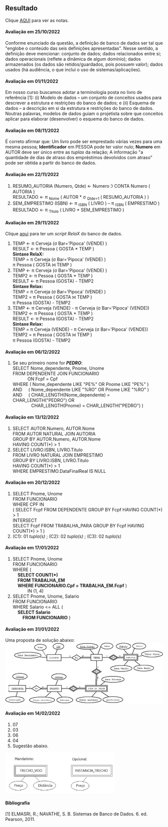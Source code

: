 ## Resultado

Clique [AQUI](../media/bd-2022-2-bec-resumo.pdf) para ver as notas.

#### Avaliação em 25/10/2022
Conforme enunciado da questão, a definição de banco de dados ser tal que "englobe o conteúdo das seis definições apresentadas". Nesse sentido, a definição deve mencionar: conjunto de dados; dados relacionados entre si; dados operacionais (reflete a dinâmica de algum domínio); dados armazenados (os dados são retidos/guardados, pois possuem valor); dados usados (há audiência, o que inclui o uso de sistemas/aplicações).

#### Avaliação em 01/11/2022
Em nosso curso buscamos adotar a terminologia posta no livro de referência [1]: (i) Modelo de dados – um conjunto de conceitos usados para descrever a estrutura e restrições do banco de dados; e (ii) Esquema de dados – a descrição em si da estrutura e restrições do banco de dados. Noutras palavras, modelos de dados guiam o projetista sobre que conceitos aplicar para elaborar (desenvolver) o esquema do banco de dados. 

#### Avaliação em 08/11/2022
É correto afirmar que: Um livro pode ser emprestado várias vezes para uma mesma pessoa; **Identificador** em PESSOA pode ter valor nulo; **Numero** em AUTOR deve ser único entre as _tuplas_ da relação; A informação "a quantidade de dias de atraso dos empréstimos devolvidos com atraso" pode ser obtida a partir do banco de dados.

#### Avaliação em 22/11/2022
1. RESUMO_AUTORIA (Numero, Qtde) ← Numero ℑ CONTA Numero ( AUTORIA )<br>RESULTADO ← π <sub>Nome</sub> ( AUTOR * σ <sub>Qtde>1</sub> ( RESUMO_AUTORIA ) )
1. SEM_EMPRESTIMO (ISBN) ← π <sub>ISBN</sub> ( LIVRO ) – π <sub>ISBN</sub> ( EMPRESTIMO )<br>RESULTADO ← π <sub>Titulo</sub> ( LIVRO * SEM_EMPRESTIMO )

#### Avaliação em 29/11/2022
Clique [aqui](https://github.com/plinioleitao/bd-2022-2-bec/blob/main/data/bar.relax) para ter um _script RelaX_ do banco de dados.
1. TEMP ← π Cerveja (σ Bar='Pipoca' (VENDE) )<br>RESULT ← π Pessoa ( GOSTA * TEMP )<br>**Sintaxe RelaX:**<br>TEMP = π Cerveja (σ Bar='Pipoca' (VENDE) )<br>π Pessoa ( GOSTA ⨝ TEMP )
  1. TEMP ← π Cerveja (σ Bar='Pipoca' (VENDE) )<br>TEMP2 ← π Pessoa ( GOSTA * TEMP )<br>RESULT ← π Pessoa (GOSTA) - TEMP2<br>**Sintaxe Relax:**<br>TEMP = π Cerveja (σ Bar='Pipoca' (VENDE) )<br>TEMP2 = π Pessoa ( GOSTA ⨝ TEMP )<br>π Pessoa (GOSTA) - TEMP2
1. TEMP ← π Cerveja (VENDE) - π Cerveja (σ Bar='Pipoca' (VENDE))<br>TEMP2 ← π Pessoa ( GOSTA * TEMP )<br>RESULT ← π Pessoa (GOSTA) - TEMP2<br>**Sintaxe Relax:**<br>TEMP = π Cerveja (VENDE) - π Cerveja (σ Bar='Pipoca' (VENDE))<br>TEMP2 = π Pessoa ( GOSTA ⨝ TEMP )<br>π Pessoa (GOSTA) - TEMP2

#### Avaliação em 06/12/2022
1. Se seu primeiro nome for **_PEDRO_**:<br>SELECT Nome_dependente, Pnome, Unome<br>FROM DEPENDENTE JOIN FUNCIONARIO<br>&nbsp;&nbsp;&nbsp;&nbsp;&nbsp;&nbsp;&nbsp;&nbsp;&nbsp;&nbsp;&nbsp;&nbsp;ON Fcpf = Cpf<br>WHERE ( Nome_dependente LIKE "PE%" OR Pnome LIKE "PE%" )<br>AND&nbsp;&nbsp;&nbsp;&nbsp;&nbsp;( Nome_dependente LIKE "%RO" OR Pnome LIKE "%RO" )<br>AND&nbsp;&nbsp;&nbsp;&nbsp;&nbsp;( CHAR_LENGTH(Nome_dependente) = CHAR_LENGTH("PEDRO") OR<br>&nbsp;&nbsp;&nbsp;&nbsp;&nbsp;&nbsp;&nbsp;&nbsp;&nbsp;&nbsp;&nbsp;&nbsp;&nbsp;&nbsp;&nbsp;CHAR_LENGTH(Pnome) = CHAR_LENGTH("PEDRO") )

#### Avaliação em 13/12/2022
1. SELECT AUTOR.Numero, AUTOR.Nome<br>FROM AUTOR NATURAL JOIN AUTORIA<br>GROUP BY AUTOR.Numero, AUTOR.Nome<br>HAVING COUNT(\*) > 1
2. SELECT LIVRO.ISBN, LIVRO.Titulo<br>FROM LIVRO NATURAL JOIN EMPRESTIMO<br>GROUP BY LIVRO.ISBN, LIVRO.Titulo<br>HAVING COUNT(\*) > 1<br>WHERE EMPRESTIMO.DataFinalReal IS NULL

#### Avaliação em 20/12/2022
1. SELECT Pnome, Unome<br>FROM FUNCIONARIO<br>WHERE CPF IN<br>( SELECT Fcpf FROM DEPENDENTE GROUP BY Fcpf HAVING COUNT(\*) > 1<br>INTERSECT<br>SELECT Fcpf FROM TRABALHA_PARA GROUP BY Fcpf HAVING COUNT(\*) > 1 )
2. (C1): 01 _tupla(s)_ ; (C2): 02 _tupla(s)_ ; (C3): 02 _tupla(s)_

#### Avaliação em 17/01/2022
1. SELECT Pnome, Unome<br>FROM FUNCIONARIO<br>WHERE (<br>&nbsp;&nbsp;&nbsp;&nbsp;**SELECT COUNT(\*)**<br>&nbsp;&nbsp;&nbsp;&nbsp;**FROM TRABALHA_EM**<br>&nbsp;&nbsp;&nbsp;&nbsp;**WHERE FUNCIONARIO.Cpf = TRABALHA_EM.Fcpf** )<br>&nbsp;&nbsp;&nbsp;&nbsp;&nbsp;&nbsp;&nbsp;&nbsp;&nbsp;&nbsp;&nbsp;&nbsp;IN (1, 4)
2. SELECT Pnome, Unome, Salario<br>FROM FUNCIONARIO<br>WHERE Salario <= ALL  (<br>&nbsp;&nbsp;&nbsp;&nbsp;**SELECT Salario**<br>&nbsp;&nbsp;&nbsp;&nbsp;&nbsp;&nbsp;&nbsp;&nbsp;**FROM FUNCIONARIO** )

#### Avaliação em 31/01/2022
Uma proposta de solução abaixo:<br>
<img src="../media/fig-der-vendas-5.jpg" width="600">

#### Avaliação em 14/02/2022
1. 07
2. 03
3. 06
4. 04
5. Sugestão abaixo.
<img src="../media/fig-avaliacao-20230214.jpg" width="350">



#### Bibliografia
[1] ELMASRI, R.; NAVATHE, S. B. Sistemas de Banco de Dados. 6. ed. Pearson, 2011.
